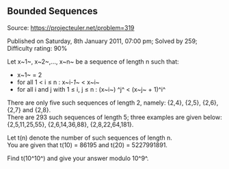 Bounded Sequences
-----------------

Source: https://projecteuler.net/problem=319

Published on Saturday, 8th January 2011, 07:00 pm; Solved by 259;
Difficulty rating: 90%

Let x~1~, x~2~,..., x~n~ be a sequence of length n such that:

-   x~1~ = 2
-   for all 1 \< i ≤ n : x~i-*1*~ \< x~i~
-   for all i and j with 1 ≤ i, j ≤ n : (x~i~) ^j^ \< (x~j~ + 1)^i^

There are only five such sequences of length 2, namely: {2,4}, {2,5},
{2,6}, {2,7} and {2,8}.\
 There are 293 such sequences of length 5; three examples are given
below:\
 {2,5,11,25,55}, {2,6,14,36,88}, {2,8,22,64,181}.

Let t(n) denote the number of such sequences of length n.\
 You are given that t(10) = 86195 and t(20) = 5227991891.

Find t(10^10^) and give your answer modulo 10^9^.
